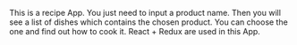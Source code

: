 This is a recipe App. You just need to input a product name. Then you will see a list of dishes which contains the chosen product. You can choose the one and find out how to cook it. React + Redux are used in this App.
